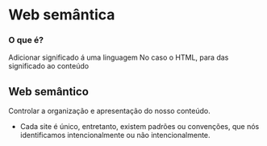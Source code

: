 # Web semântica

### O que é?

Adicionar significado á uma linguagem
No caso o HTML, para das significado ao conteúdo

## Web semântico

Controlar a organização e apresentação do nosso conteúdo.

* Cada site é único, entretanto, existem padrões ou convenções, que nós identificamos intencionalmente ou não intencionalmente.
